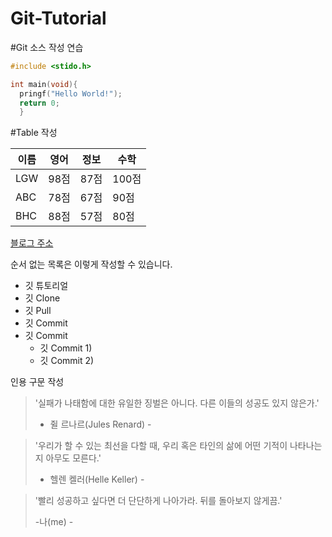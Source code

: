 # Git-Tutorial

#Git 소스 작성 연습


```c
#include <stido.h>

int main(void){
  pringf("Hello World!");
  return 0;
  }
```




#Table 작성  

이름|영어|정보|수학
---|---|---|---|
LGW|98점|87점|100점
ABC|78점|67점|90점
BHC|88점|57점|80점



[블로그 주소]() 

순서 없는 목록은 이렇게 작성할 수 있습니다.

* 깃 튜토리얼
 * 깃 Clone 
 * 깃 Pull
 * 깃 Commit
 * 깃 Commit
   * 깃 Commit 1)
   * 깃 Commit 2)
    

인용 구문 작성 
> '실패가 나태함에 대한 유일한 징벌은 아니다. 다른 이들의 성공도 있지 않은가.'  
> 
>   - 쥘 르나르(Jules Renard) -


> '우리가 할 수 있는 최선을 다할 때, 우리 혹은 타인의 삶에 어떤 기적이 나타나는지 아무도 모른다.'  
> 
>   - 헬렌 켈러(Helle Keller) - 


> '빨리 성공하고 싶다면 더 단단하게 나아가라. 뒤를 돌아보지 않게끔.'  
> 
>   -나(me) - 
